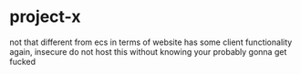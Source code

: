 # project-x
not that different from ecs in terms of website has some client functionality again, insecure do not host this without knowing your probably gonna get fucked
